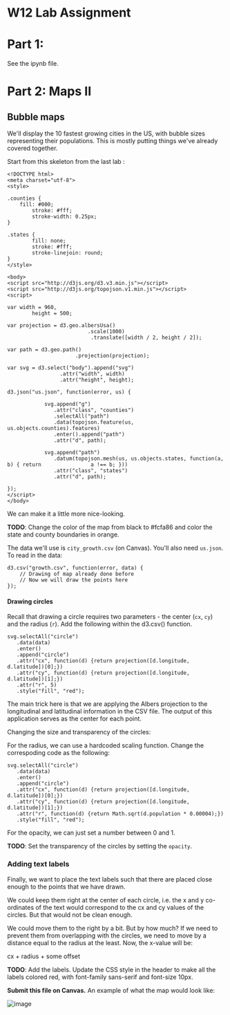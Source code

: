# W12 Lab Assignment

# Part 1:
See the ipynb file.

# Part 2: Maps II

## Bubble maps

We'll display the 10 fastest growing cities in the US, with bubble sizes representing their populations. This is mostly putting things we've already covered together. 

Start from this skeleton from the last lab :

    <!DOCTYPE html>
    <meta charset="utf-8">
    <style>

    .counties {
 		fill: #000;
 			stroke: #fff;
 			stroke-width: 0.25px;
    }

    .states {
 			fill: none;
 			stroke: #fff;
 			stroke-linejoin: round;
    }
    </style>

    <body>
    <script src="http://d3js.org/d3.v3.min.js"></script>
    <script src="http://d3js.org/topojson.v1.min.js"></script>
    <script>

    var width = 960,
   			height = 500;

    var projection = d3.geo.albersUsa()
				  		   	  .scale(1000)
				  		       .translate([width / 2, height / 2]);

    var path = d3.geo.path()
        		 		  .projection(projection);

    var svg = d3.select("body").append("svg")
					 .attr("width", width)
					 .attr("height", height);

    d3.json("us.json", function(error, us) {

				svg.append("g")
  	   			   .attr("class", "counties")
  	   			   .selectAll("path")
  	   			   .data(topojson.feature(us, us.objects.counties).features)
  	   			   .enter().append("path")
  	   			   .attr("d", path);

				svg.append("path")
   	   			   .datum(topojson.mesh(us, us.objects.states, function(a, b) { return                a !== b; }))
   	   			   .attr("class", "states")
   	   			   .attr("d", path);

    });
    </script>
    </body>
    
We can make it a little more nice-looking. 

**TODO**: Change the color of the map from black to #fcfa86 and color the state and county boundaries in orange.

The data we'll use is `city_growth.csv` (on Canvas). You'll also need `us.json`. To read in the data:

    d3.csv("growth.csv", function(error, data) {
		// Drawing of map already done before
		// Now we will draw the points here
    });

#### Drawing circles

Recall that drawing a circle requires two parameters - the center (`cx`, `cy`) and the radius (`r`). Add the following within the d3.csv() function.

    svg.selectAll("circle")
  	   .data(data)
  	   .enter()
  	   .append("circle")
  	   .attr("cx", function(d) {return projection([d.longitude, d.latitude])[0];})
  	   .attr("cy", function(d) {return projection([d.longitude, d.latitude])[1];})
  	   .attr("r", 5)
  	   .style("fill", "red");

The main trick here is that we are applying the Albers projection to the longitudinal and latitudinal information in the CSV file. The output of this application serves as the center for each point.

Changing the size and transparency of the circles:

For the radius, we can use a hardcoded scaling function. Change the correspoding code as the following:

    svg.selectAll("circle")
  	   .data(data)
  	   .enter()
  	   .append("circle")
  	   .attr("cx", function(d) {return projection([d.longitude, d.latitude])[0];})
  	   .attr("cy", function(d) {return projection([d.longitude, d.latitude])[1];})
  	   .attr("r", function(d) {return Math.sqrt(d.population * 0.00004);})
  	   .style("fill", "red");

For the opacity, we can just set a number between 0 and 1.

**TODO**: Set the transparency of the circles by setting the `opacity`.

### Adding text labels

Finally, we want to place the text labels such that there are placed close enough to the points that we have drawn.

We could keep them right at the center of each circle, i.e. the x and y co-ordinates of the text would correspond to the cx and cy values of the circles. But that would not be clean enough.

We could move them to the right by a bit. But by how much? If we need to prevent them from overlapping with the circles, we need to move by a distance equal to the radius at the least. Now, the x-value will be:
			                 
cx + radius + some offset

**TODO**: Add the labels. Update the CSS style in the header to make all the labels colored red, with font-family sans-serif and font-size 10px. 

**Submit this file on Canvas.** An example of what the map would look like:

![image](http://)
